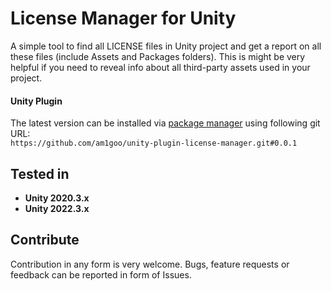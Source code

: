 # License Manager for Unity
A simple tool to find all LICENSE files in Unity project and get a report on all these files (include Assets and Packages folders).
This is might be very helpful if you need to reveal info about all third-party assets used in your project.

#### Unity Plugin
The latest version can be installed via [package manager](https://docs.unity3d.com/Manual/upm-ui-giturl.html) using following git URL: \
`https://github.com/am1goo/unity-plugin-license-manager.git#0.0.1`

## Tested in
- **Unity 2020.3.x**
- **Unity 2022.3.x**

## Contribute
Contribution in any form is very welcome. Bugs, feature requests or feedback can be reported in form of Issues.
